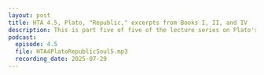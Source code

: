 ```yaml
---
layout: post
title: HTA 4.5, Plato, "Republic," excerpts from Books I, II, and IV
description: This is part five of five of the lecture series on Plato's "Republic," excerpts from Books I, II, and IV.
podcast:
  episode: 4.5
  file: HTA4PlatoRepublicSoul5.mp3
  recording_date: 2025-07-29
---
```

